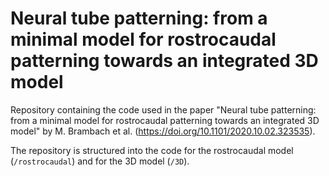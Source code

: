 # Neural tube patterning: from a minimal model for rostrocaudal patterning towards an integrated 3D model

Repository containing the code used in the paper "Neural tube patterning: from a minimal model for rostrocaudal patterning towards an integrated 3D model"
by M. Brambach et al. (https://doi.org/10.1101/2020.10.02.323535).

The repository is structured into the code for the rostrocaudal model (`/rostrocaudal`) and for the 3D model (`/3D`).

